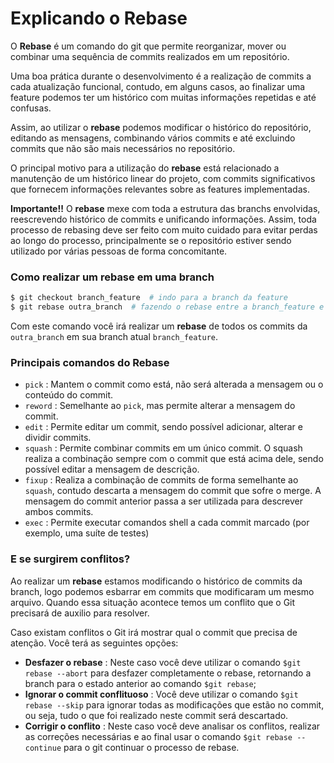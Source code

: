 # Explicando o Rebase

O **Rebase** é um comando do git que permite reorganizar, mover ou combinar uma sequência de commits realizados em um repositório.

Uma boa prática durante o desenvolvimento é a realização de commits a cada atualização funcional, contudo, em alguns casos, ao finalizar uma feature podemos ter um histórico com muitas informações repetidas e até confusas. 

Assim, ao utilizar o **rebase** podemos modificar o histórico do repositório, editando as mensagens, combinando vários commits e até excluindo commits que não são mais necessários no repositório.

O principal motivo para a utilização do **rebase** está relacionado a manutenção de um histórico linear do projeto, com commits significativos que fornecem informações relevantes sobre as features implementadas.

**Importante!!** O **rebase** mexe com toda a estrutura das branchs envolvidas, reescrevendo histórico de commits e unificando informações. Assim, toda processo de rebasing deve ser feito com muito cuidado para evitar perdas ao longo do processo, principalmente se o repositório estiver sendo utilizado por várias pessoas de forma concomitante.

### Como realizar um rebase em uma branch

```bash
$ git checkout branch_feature  # indo para a branch da feature
$ git rebase outra_branch  # fazendo o rebase entre a branch_feature e a outra_branch
```

Com este comando você irá realizar um **rebase** de todos os commits da `outra_branch` em sua branch atual `branch_feature`. 

### Principais comandos do Rebase

- `pick` : Mantem o commit como está, não será alterada a mensagem ou o conteúdo do commit.
- `reword` : Semelhante ao `pick`, mas permite alterar a mensagem do commit.
- `edit` : Permite editar um commit, sendo possível adicionar, alterar e dividir commits.  
- `squash` : Permite combinar commits em um único commit. O squash realiza a combinação sempre com o commit que está acima dele, sendo possível editar a mensagem de descrição.
- `fixup` : Realiza a combinação de commits de forma semelhante ao `squash`, contudo descarta a mensagem do commit que sofre o merge. A mensagem do commit anterior passa a ser utilizada para descrever ambos commits. 
- `exec` : Permite executar comandos shell a cada commit marcado (por exemplo, uma suíte de testes)

### E se surgirem conflitos?

Ao realizar um **rebase** estamos modificando o histórico de commits da branch, logo podemos esbarrar em commits que modificaram um mesmo arquivo. Quando essa situação acontece temos um conflito que o Git precisará de auxilio para resolver.

Caso existam conflitos o Git irá mostrar qual o commit que precisa de atenção. Você terá as seguintes opções:

- **Desfazer o rebase** : Neste caso você deve utilizar o comando `$git rebase --abort` para desfazer completamente o rebase, retornando a branch para o estado anterior ao comando `$git rebase`;
- **Ignorar o commit conflituoso** : Você deve utilizar o comando `$git rebase --skip` para ignorar todas as modificações que estão no commit, ou seja, tudo o que foi realizado neste commit será descartado.
- **Corrigir o conflito** : Neste caso você deve analisar os conflitos, realizar as correções necessárias e ao final usar o comando `$git rebase --continue` para o git continuar o processo de rebase.